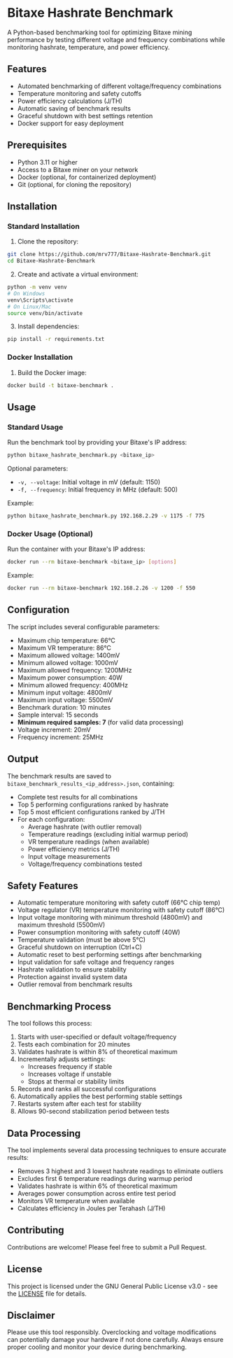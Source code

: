 # Bitaxe Hashrate Benchmark

A Python-based benchmarking tool for optimizing Bitaxe mining performance by testing different voltage and frequency combinations while monitoring hashrate, temperature, and power efficiency.

## Features

- Automated benchmarking of different voltage/frequency combinations
- Temperature monitoring and safety cutoffs
- Power efficiency calculations (J/TH)
- Automatic saving of benchmark results
- Graceful shutdown with best settings retention
- Docker support for easy deployment

## Prerequisites

- Python 3.11 or higher
- Access to a Bitaxe miner on your network
- Docker (optional, for containerized deployment)
- Git (optional, for cloning the repository)

## Installation

### Standard Installation

1. Clone the repository:
```bash
git clone https://github.com/mrv777/Bitaxe-Hashrate-Benchmark.git
cd Bitaxe-Hashrate-Benchmark
```

2. Create and activate a virtual environment:
```bash
python -m venv venv
# On Windows
venv\Scripts\activate
# On Linux/Mac
source venv/bin/activate
```

3. Install dependencies:
```bash
pip install -r requirements.txt
```

### Docker Installation

1. Build the Docker image:
```bash
docker build -t bitaxe-benchmark .
```

## Usage

### Standard Usage

Run the benchmark tool by providing your Bitaxe's IP address:

```bash
python bitaxe_hashrate_benchmark.py <bitaxe_ip>
```

Optional parameters:
- `-v, --voltage`: Initial voltage in mV (default: 1150)
- `-f, --frequency`: Initial frequency in MHz (default: 500)

Example:
```bash
python bitaxe_hashrate_benchmark.py 192.168.2.29 -v 1175 -f 775
```

### Docker Usage (Optional)

Run the container with your Bitaxe's IP address:

```bash
docker run --rm bitaxe-benchmark <bitaxe_ip> [options]
```

Example:
```bash
docker run --rm bitaxe-benchmark 192.168.2.26 -v 1200 -f 550
```

## Configuration

The script includes several configurable parameters:

- Maximum chip temperature: 66°C
- Maximum VR temperature: 86°C
- Maximum allowed voltage: 1400mV
- Minimum allowed voltage: 1000mV
- Maximum allowed frequency: 1200MHz
- Maximum power consumption: 40W
- Minimum allowed frequency: 400MHz
- Minimum input voltage: 4800mV
- Maximum input voltage: 5500mV
- Benchmark duration: 10 minutes
- Sample interval: 15 seconds
- **Minimum required samples: 7** (for valid data processing)
- Voltage increment: 20mV
- Frequency increment: 25MHz

## Output

The benchmark results are saved to `bitaxe_benchmark_results_<ip_address>.json`, containing:
- Complete test results for all combinations
- Top 5 performing configurations ranked by hashrate
- Top 5 most efficient configurations ranked by J/TH
- For each configuration:
  - Average hashrate (with outlier removal)
  - Temperature readings (excluding initial warmup period)
  - VR temperature readings (when available)
  - Power efficiency metrics (J/TH)
  - Input voltage measurements
  - Voltage/frequency combinations tested

## Safety Features

- Automatic temperature monitoring with safety cutoff (66°C chip temp)
- Voltage regulator (VR) temperature monitoring with safety cutoff (86°C)
- Input voltage monitoring with minimum threshold (4800mV) and maximum threshold (5500mV)
- Power consumption monitoring with safety cutoff (40W)
- Temperature validation (must be above 5°C)
- Graceful shutdown on interruption (Ctrl+C)
- Automatic reset to best performing settings after benchmarking
- Input validation for safe voltage and frequency ranges
- Hashrate validation to ensure stability
- Protection against invalid system data
- Outlier removal from benchmark results

## Benchmarking Process

The tool follows this process:
1. Starts with user-specified or default voltage/frequency
2. Tests each combination for 20 minutes
3. Validates hashrate is within 8% of theoretical maximum
4. Incrementally adjusts settings:
   - Increases frequency if stable
   - Increases voltage if unstable
   - Stops at thermal or stability limits
5. Records and ranks all successful configurations
6. Automatically applies the best performing stable settings
7. Restarts system after each test for stability
8. Allows 90-second stabilization period between tests

## Data Processing

The tool implements several data processing techniques to ensure accurate results:
- Removes 3 highest and 3 lowest hashrate readings to eliminate outliers
- Excludes first 6 temperature readings during warmup period
- Validates hashrate is within 6% of theoretical maximum
- Averages power consumption across entire test period
- Monitors VR temperature when available
- Calculates efficiency in Joules per Terahash (J/TH)

## Contributing

Contributions are welcome! Please feel free to submit a Pull Request.

## License

This project is licensed under the GNU General Public License v3.0 - see the [LICENSE](LICENSE) file for details.

## Disclaimer

Please use this tool responsibly. Overclocking and voltage modifications can potentially damage your hardware if not done carefully. Always ensure proper cooling and monitor your device during benchmarking.